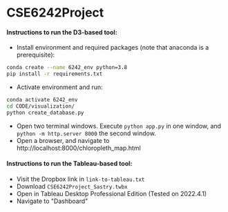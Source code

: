 # CSE6242Project

#### Instructions to run the D3-based tool:
* Install environment and required packages (note that anaconda is a prerequisite):
```bash
conda create --name 6242_env python=3.8
pip install -r requirements.txt
```
* Activate environment and run:
```bash
conda activate 6242_env
cd CODE/visualization/
python create_database.py
```
* Open two terminal windows. Execute `python app.py` in one window, and `python -m http.server 8000` the second window.
* Open a browser, and navigate to http://localhost:8000/chloropleth_map.html

#### Instructions to run the Tableau-based tool:
* Visit the Dropbox link in `link-to-tableau.txt`
* Download `CSE6242Project_Sastry.twbx`
* Open in Tableau Desktop Professional Edition (Tested on 2022.4.1)
* Navigate to "Dashboard"
